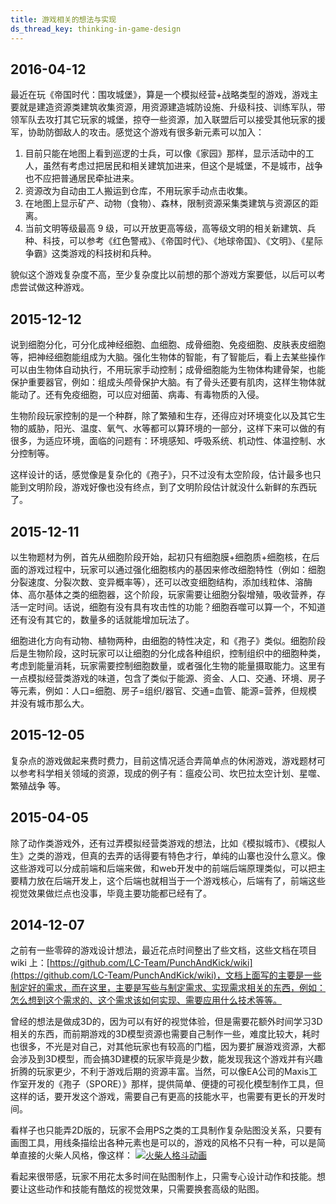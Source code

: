 ```yaml
---
title: 游戏相关的想法与实现
ds_thread_key: thinking-in-game-design
---
```


## 2016-04-12
最近在玩《帝国时代：围攻城堡》，算是一个模拟经营+战略类型的游戏，游戏主要就是建造资源类建筑收集资源，用资源建造城防设施、升级科技、训练军队，带领军队去攻打其它玩家的城堡，掠夺一些资源，加入联盟后可以接受其他玩家的援军，协助防御敌人的攻击。感觉这个游戏有很多新元素可以加入：

1. 目前只能在地图上看到巡逻的士兵，可以像《家园》那样，显示活动中的工人，虽然有考虑过把居民和相关建筑加进来，但这个是城堡，不是城市，战争也不应把普通居民牵扯进来。
2. 资源改为自动由工人搬运到仓库，不用玩家手动点击收集。
3. 在地图上显示矿产、动物（食物）、森林，限制资源采集类建筑与资源区的距离。
4. 当前文明等级最高 9 级，可以开放更高等级，高等级文明的相关新建筑、兵种、科技，可以参考《红色警戒》、《帝国时代》、《地球帝国》、《文明》、《星际争霸》这类游戏的科技树和兵种。

貌似这个游戏复杂度不高，至少复杂度比以前想的那个游戏方案要低，以后可以考虑尝试做这种游戏。

## 2015-12-12
说到细胞分化，可分化成神经细胞、血细胞、成骨细胞、免疫细胞、皮肤表皮细胞等，把神经细胞能组成为大脑。强化生物体的智能，有了智能后，看上去某些操作可以由生物体自动执行，不用玩家手动控制；成骨细胞能为生物体构建骨架，也能保护重要器官，例如：组成头颅骨保护大脑。有了骨头还要有肌肉，这样生物体就能动了。还有免疫细胞，可以应对细菌、病毒、有毒物质的入侵。

生物阶段玩家控制的是一个种群，除了繁殖和生存，还得应对环境变化以及其它生物的威胁，阳光、温度、氧气、水等都可以算环境的一部分，这样下来可以做的有很多，为适应环境，面临的问题有：环境感知、呼吸系统、机动性、体温控制、水分控制等。

这样设计的话，感觉像是复杂化的《孢子》，只不过没有太空阶段，估计最多也只能到文明阶段，游戏好像也没有终点，到了文明阶段估计就没什么新鲜的东西玩了。

## 2015-12-11
以生物题材为例，首先从细胞阶段开始，起初只有细胞膜+细胞质+细胞核，在后面的游戏过程中，玩家可以通过强化细胞核内的基因来修改细胞特性（例如：细胞分裂速度、分裂次数、变异概率等），还可以改变细胞结构，添加线粒体、溶酶体、高尔基体之类的细胞器，这个阶段，玩家需要让细胞分裂增殖，吸收营养，存活一定时间。话说，细胞有没有具有攻击性的功能？细胞吞噬可以算一个，不知道还有没有其它的，数量多的话就能增加玩法了。

细胞进化方向有动物、植物两种，由细胞的特性决定，和《孢子》类似。细胞阶段后是生物阶段，这时玩家可以让细胞的分化成各种组织，控制组织中的细胞种类，考虑到能量消耗，玩家需要控制细胞数量，或者强化生物的能量摄取能力。这里有一点模拟经营类游戏的味道，包含了类似于能源、资金、人口、交通、环境、房子等元素，例如：人口=细胞、房子=组织/器官、交通=血管、能源=营养，但规模并没有城市那么大。

## 2015-12-05
复杂点的游戏做起来费时费力，目前这情况适合弄简单点的休闲游戏，游戏题材可以参考科学相关领域的资源，现成的例子有：瘟疫公司、坎巴拉太空计划、星噬、繁殖战争 等。


## 2015-04-05
除了动作类游戏外，还有过弄模拟经营类游戏的想法，比如《模拟城市》、《模拟人生》之类的游戏，但真的去弄的话得要有特色才行，单纯的山寨也没什么意义。像这些游戏可以分成前端和后端来做，和web开发中的前端后端原理类似，可以把主要精力放在后端开发上，这个后端也就相当于一个游戏核心，后端有了，前端这些视觉效果做烂点也没事，毕竟主要功能都已经有了。

## 2014-12-07
之前有一些零碎的游戏设计想法，最近花点时间整出了些文档，这些文档在项目 wiki 上：[https://github.com/LC-Team/PunchAndKick/wiki](https://github.com/LC-Team/PunchAndKick/wiki)，文档上面写的主要是一些制定好的需求，而在这里，主要是写些与制定需求、实现需求相关的东西，例如：怎么想到这个需求的、这个需求该如何实现、需要应用什么技术等等。

曾经的想法是做成3D的，因为可以有好的视觉体验，但是需要花额外时间学习3D相关的东西，而前期游戏的3D模型资源也需要自己制作一些，难度比较大，耗时也很多，不光是对自己，对其他玩家也有较高的门槛，因为要扩展游戏资源，大都会涉及到3D模型，而会搞3D建模的玩家毕竟是少数，能发现我这个游戏并有兴趣折腾的玩家更少，不利于游戏后期的资源丰富。当然，可以像EA公司的Maxis工作室开发的《孢子（SPORE）》那样，提供简单、便捷的可视化模型制作工具，但这样的话，要开发这个游戏，需要自己有更高的技能水平，也需要有更长的开发时间。

看样子也只能弄2D版的，玩家不会用PS之类的工具制作复杂贴图没关系，只要有画图工具，用线条描绘出各种元素也是可以的，游戏的风格不只有一种，可以是简单直接的火柴人风格，像这样：
[![火柴人格斗动画](/static/images/article/matchman-fighting.gif "火柴人格斗动画")](/static/images/article/matchman-fighting.gif)

看起来很带感，玩家不用花太多时间在贴图制作上，只需专心设计动作和技能。想要让这些动作和技能有酷炫的视觉效果，只需要换套高级的贴图。
